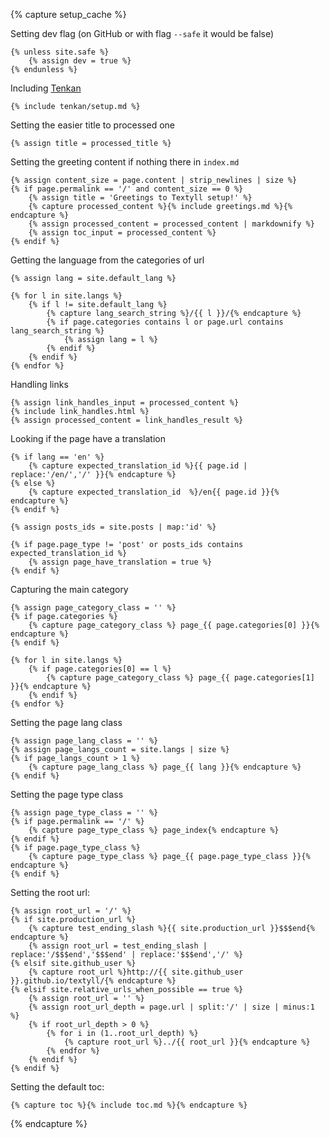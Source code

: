 {% capture setup_cache %}

Setting dev flag (on GitHub or with flag `--safe` it would be false)

    {% unless site.safe %}
        {% assign dev = true %}
    {% endunless %}

Including [Tenkan](https://github.com/kizu/tenkan)

    {% include tenkan/setup.md %}

Setting the easier title to processed one

    {% assign title = processed_title %}

Setting the greeting content if nothing there in `index.md`

    {% assign content_size = page.content | strip_newlines | size %}
    {% if page.permalink == '/' and content_size == 0 %}
        {% assign title = 'Greetings to Textyll setup!' %}
        {% capture processed_content %}{% include greetings.md %}{% endcapture %}
        {% assign processed_content = processed_content | markdownify %}
        {% assign toc_input = processed_content %}
    {% endif %}

Getting the language from the categories of url

    {% assign lang = site.default_lang %}

    {% for l in site.langs %}
        {% if l != site.default_lang %}
            {% capture lang_search_string %}/{{ l }}/{% endcapture %}
            {% if page.categories contains l or page.url contains lang_search_string %}
                {% assign lang = l %}
            {% endif %}
        {% endif %}
    {% endfor %}

Handling links

    {% assign link_handles_input = processed_content %}
    {% include link_handles.html %}
    {% assign processed_content = link_handles_result %}


Looking if the page have a translation

    {% if lang == 'en' %}
        {% capture expected_translation_id %}{{ page.id | replace:'/en/','/' }}{% endcapture %}
    {% else %}
        {% capture expected_translation_id  %}/en{{ page.id }}{% endcapture %}
    {% endif %}

    {% assign posts_ids = site.posts | map:'id' %}

    {% if page.page_type != 'post' or posts_ids contains expected_translation_id %}
        {% assign page_have_translation = true %}
    {% endif %}

Capturing the main category

    {% assign page_category_class = '' %}
    {% if page.categories %}
        {% capture page_category_class %} page_{{ page.categories[0] }}{% endcapture %}
    {% endif %}

    {% for l in site.langs %}
        {% if page.categories[0] == l %}
            {% capture page_category_class %} page_{{ page.categories[1] }}{% endcapture %}
        {% endif %}
    {% endfor %}

Setting the page lang class

    {% assign page_lang_class = '' %}
    {% assign page_langs_count = site.langs | size %}
    {% if page_langs_count > 1 %}
        {% capture page_lang_class %} page_{{ lang }}{% endcapture %}
    {% endif %}

Setting the page type class

    {% assign page_type_class = '' %}
    {% if page.permalink == '/' %}
        {% capture page_type_class %} page_index{% endcapture %}
    {% endif %}
    {% if page.page_type_class %}
        {% capture page_type_class %} page_{{ page.page_type_class }}{% endcapture %}
    {% endif %}

Setting the root url:

    {% assign root_url = '/' %}
    {% if site.production_url %}
        {% capture test_ending_slash %}{{ site.production_url }}$$$end{% endcapture %}
        {% assign root_url = test_ending_slash | replace:'/$$$end','$$$end' | replace:'$$$end','/' %}
    {% elsif site.github_user %}
        {% capture root_url %}http://{{ site.github_user }}.github.io/textyll/{% endcapture %}
    {% elsif site.relative_urls_when_possible == true %}
        {% assign root_url = '' %}
        {% assign root_url_depth = page.url | split:'/' | size | minus:1 %}
        {% if root_url_depth > 0 %}
            {% for i in (1..root_url_depth) %}
                {% capture root_url %}../{{ root_url }}{% endcapture %}
            {% endfor %}
        {% endif %}
    {% endif %}

Setting the default toc:

    {% capture toc %}{% include toc.md %}{% endcapture %}

{% endcapture %}
